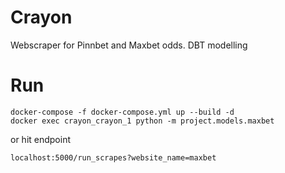 # Crayon

Webscraper for Pinnbet and Maxbet odds.
DBT modelling


# Run

```
docker-compose -f docker-compose.yml up --build -d
docker exec crayon_crayon_1 python -m project.models.maxbet
```

or hit endpoint

```
localhost:5000/run_scrapes?website_name=maxbet
```